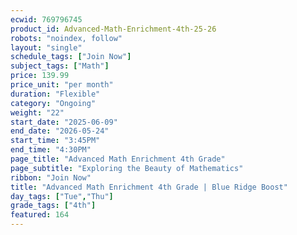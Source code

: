 ```yaml
---
ecwid: 769796745
product_id: Advanced-Math-Enrichment-4th-25-26
robots: "noindex, follow"
layout: "single"
schedule_tags: ["Join Now"]
subject_tags: ["Math"]
price: 139.99
price_unit: "per month"
duration: "Flexible"
category: "Ongoing"
weight: "22"
start_date: "2025-06-09"
end_date: "2026-05-24"
start_time: "3:45PM"
end_time: "4:30PM"
page_title: "Advanced Math Enrichment 4th Grade"
page_subtitle: "Exploring the Beauty of Mathematics"
ribbon: "Join Now"
title: "Advanced Math Enrichment 4th Grade | Blue Ridge Boost"
day_tags: ["Tue","Thu"]
grade_tags: ["4th"]
featured: 164
---
```

